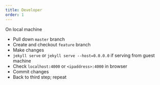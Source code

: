 ```yaml
---
title: Developer
order: 1
---
```


On local machine

- Pull down `master` branch
- Create and checkout `feature` branch
- Make changes
- `jekyll serve` or `jekyll serve --host=0.0.0.0` if serving from guest machine
- Check `localhost:4000` or `<ipaddress>:4000` in browser
- Commit changes
- Back to third step; repeat
